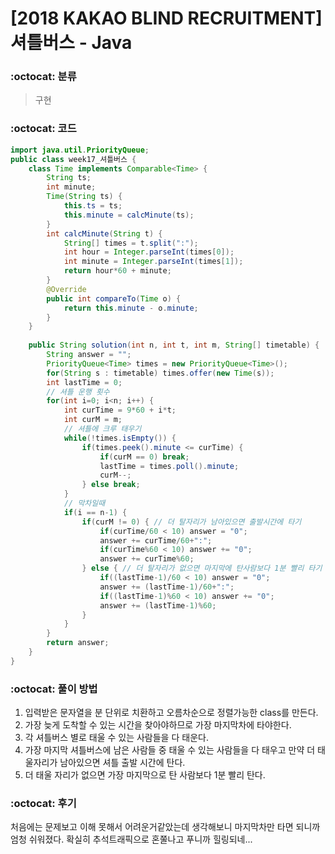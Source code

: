 # [2018 KAKAO BLIND RECRUITMENT] 셔틀버스 - Java

###  :octocat: 분류

> 구현

### :octocat: 코드

```java
import java.util.PriorityQueue;
public class week17_셔틀버스 {
	class Time implements Comparable<Time> {
		String ts;
		int minute;
		Time(String ts) {
			this.ts = ts;
			this.minute = calcMinute(ts);
		}
		int calcMinute(String t) {
			String[] times = t.split(":");
			int hour = Integer.parseInt(times[0]);
			int minute = Integer.parseInt(times[1]);
			return hour*60 + minute;
		}
		@Override
		public int compareTo(Time o) {
			return this.minute - o.minute;
		}
	}
	
	public String solution(int n, int t, int m, String[] timetable) {
        String answer = "";
        PriorityQueue<Time> times = new PriorityQueue<Time>();
        for(String s : timetable) times.offer(new Time(s));
        int lastTime = 0;
        // 셔틀 운행 횟수
        for(int i=0; i<n; i++) {
        	int curTime = 9*60 + i*t;
        	int curM = m;
        	// 셔틀에 크루 태우기
        	while(!times.isEmpty()) {
        		if(times.peek().minute <= curTime) {
        			if(curM == 0) break;
        			lastTime = times.poll().minute;
        			curM--;
        		} else break;
        	}
        	// 막차일때
        	if(i == n-1) {
        		if(curM != 0) { // 더 탈자리가 남아있으면 출발시간에 타기
        			if(curTime/60 < 10) answer = "0";
        			answer += curTime/60+":";
        			if(curTime%60 < 10) answer += "0";
        			answer += curTime%60;
        		} else { // 더 탈자리가 없으면 마지막에 탄사람보다 1분 빨리 타기
        			if((lastTime-1)/60 < 10) answer = "0";
        			answer += (lastTime-1)/60+":";
        			if((lastTime-1)%60 < 10) answer += "0";
        			answer += (lastTime-1)%60;
        		}
        	}
        }
        return answer;
    }
}
```

### :octocat: 풀이 방법

1. 입력받은 문자열을 분 단위로 치환하고 오름차순으로 정렬가능한 class를 만든다.
2. 가장 늦게 도착할 수 있는 시간을 찾아야하므로 가장 마지막차에 타야한다.
3. 각 셔틀버스 별로 태울 수 있는 사람들을 다 태운다.
4. 가장 마지막 셔틀버스에 남은 사람들 중 태울 수 있는 사람들을 다 태우고 만약 더 태울자리가 남아있으면
셔틀 출발 시간에 탄다.
5. 더 태울 자리가 없으면 가장 마지막으로 탄 사람보다 1분 빨리 탄다.

### :octocat: 후기

처음에는 문제보고 이해 못해서 어려운거같았는데 생각해보니 마지막차만 타면 되니까 엄청 쉬워졌다.
확실히 추석트래픽으로 혼쭐나고 푸니까 힐링되네...
